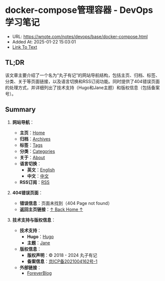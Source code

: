# docker-compose管理容器 - DevOps学习笔记
- URL: https://wnote.com/notes/devops/base/docker-compose.html
- Added At: 2025-01-22 15:03:01
- [Link To Text](2025-01-22-docker-compose管理容器---devops学习笔记_raw.md)

## TL;DR
该文章主要介绍了一个名为“丸子有记”的网站导航结构，包括主页、归档、标签、分类、关于等页面链接，以及语言切换和RSS订阅功能。同时提供了404错误页面的处理方式，并详细列出了技术支持（Hugo和Jane主题）和版权信息（包括备案号）。

## Summary
1. **网站导航**：
   - **主页**：[Home](https://wnote.com/)
   - **归档**：[Archives](https://wnote.com/post/)
   - **标签**：[Tags](https://wnote.com/tags/)
   - **分类**：[Categories](https://wnote.com/categories/)
   - **关于**：[About](https://wnote.com/about/)
   - **语言切换**：
     - **英文**：[English](https://wnote.com/)
     - **中文**：[中文](https://wnote.com/zh-cn/)
   - **RSS订阅**：[RSS](https://wnote.com/index.xml)

2. **404错误页面**：
   - **错误信息**：页面未找到（404 Page not found）
   - **返回主页链接**：[↑ Back Home ↑](https://wnote.com/)

3. **技术支持与版权信息**：
   - **技术支持**：
     - **Hugo**：[Hugo](https://gohugo.io/)
     - **主题**：[Jane](https://github.com/xianmin/hugo-theme-jane)
   - **版权信息**：
     - **版权声明**：© 2018 - 2024 丸子有记
     - **备案信息**：[京ICP备2021004162号-1](https://beian.miit.gov.cn/)
   - **外部链接**：
     - [ForeverBlog](https://www.foreverblog.cn/)
